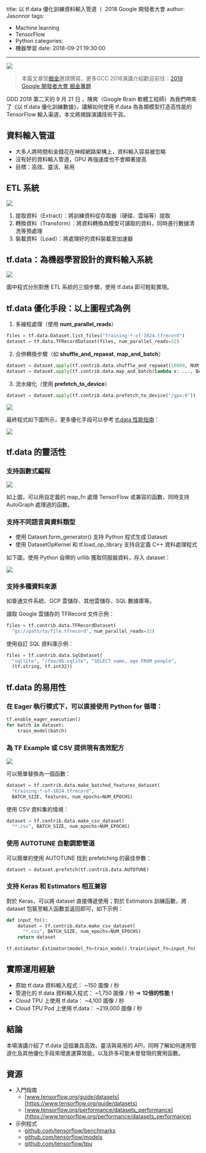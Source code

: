 title: 以 tf.data 優化訓練資料輸入管道 丨 2018 Google 開發者大會
author: Jasonnor
tags:
  - Machine learning
  - TensorFlow
  - Python
categories:
  - 機器學習
date: 2018-09-21 19:30:00
---
![](https://i.imgur.com/nBLUAAs.png)

> 本篇文章受[掘金](https://juejin.im/)邀請撰寫，更多GCC 2018演講介紹歡迎前往：[2018 Google 開發者大會 掘金專題](https://juejin.im/e/gdd)

GDD 2018 第二天的 9 月 21 日 ，陳爽（Google Brain 軟體工程師）為我們帶來了《以 tf.data 優化訓練數據》，講解如何使用 tf.data 為各類模型打造高性能的 TensorFlow 輸入渠道，本文將摘錄演講技術干貨。

<!-- more -->

## 資料輸入管道

* 大多人將時間和金錢花在神經網路架構上，資料輸入容易被忽略
* 沒有好的資料輸入管道，GPU 再強速度也不會顯著提高
* 目標：高效、靈活、易用

## ETL 系統

![](https://i.imgur.com/ugbv7zC.png)

1. 提取資料（Extract）：將訓練資料從存取器（硬碟、雲端等）提取
2. 轉換資料（Transform）：將資料轉換為模型可讀取的資料，同時進行數據清洗等預處理
3. 裝載資料（Load）：將處理好的資料裝載至加速器

## tf.data：為機器學習設計的資料輸入系統

![](https://i.imgur.com/xVuatj7.png)

圖中程式分別對應 ETL 系統的三個步驟，使用 tf.data 即可輕鬆實現。

## tf.data 優化手段：以上圖程式為例

1. 多線程處理（使用 **num_parallel_reads**）

```python
files = tf.data.Dataset.list_files("training-*-of-1024.tfrecord")
dataset = tf.data.TFRecordDataset(files, num_parallel_reads=32)
```

2. 合併轉換步驟（如 **shuffle_and_repaeat**, **map_and_batch**）

```python
dataset = dataset.apply(tf.contrib.data.shuffle_and_repaeat(10000, NUM_EPOCHS))
dataset = dataset.apply(tf.contrib.data.map_and_batch(lambda x: ..., BATCH_SIZE))
```

3. 流水線化（使用 **prefetch_to_device**）

```python
dataset = dataset.apply(tf.contrib.data.prefetch_to_device("/gpu:0"))
```
![](https://i.imgur.com/GIq5KCE.png)

最終程式如下圖所示，更多優化手段可以參考 [tf.data 性能指南](https://www.tensorflow.org/performance/datasets_performance)：

![](https://i.imgur.com/MUtSvAA.png)

## tf.data 的靈活性

### 支持函數式編程

![](https://i.imgur.com/5iTCJQu.png)

如上圖，可以用自定義的 map_fn 處理 TensorFlow 或兼容的函數，同時支持 AutoGraph 處理過的函數。

### 支持不同語言與資料類型

* 使用 Dataset.form_generator() 支持 Python 程式生成 Dataset
* 使用 DatasetOpKernel 和 tf.load_op_library 支持自定義 C++ 資料處理程式

如下圖，使用 Python 自帶的 urllib 獲取伺服器資料，存入 dataset：

![](https://i.imgur.com/lQpPU4m.png)

### 支持多種資料來源

如普通文件系統、GCP 雲儲存、其他雲儲存、SQL 數據庫等。

讀取 Google 雲儲存的 TFRecord 文件示例：
```python
files = tf.contrib.data.TFRecordDataset(
  "gs://path/to/file.tfrecord", num_parallel_reads=32)
```

使用自訂 SQL 資料庫示例：
```python
files = tf.contrib.data.SqlDataset(
  "sqllite", "/foo/db.sqlite", "SELECT name, age FROM people", 
  (tf.string, tf.int32))
```

## tf.data 的易用性

### 在 Eager 執行模式下，可以直接使用 Python for 循環：

```python
tf.enable_eager_execution()
for batch in dataset:
    train_model(batch)
```

### 為 TF Example 或 CSV 提供現有高效配方

![](https://i.imgur.com/kpSFS08.png)

可以簡單替換為一個函數：

```python
dataset = tf.contrib.data.make_batched_features_dataset(
  "training-*-of-1024.tfrecord",
  BATCH_SIZE, features, num_epochs=NUM_EPOCHS)
```

使用 CSV 資料集的情境：
```python
dataset = tf.contrib.data.make_csv_dataset(
  "*.csv", BATCH_SIZE, num_epochs=NUM_EPOCHS)
```

### 使用 AUTOTUNE 自動調節管道

可以簡單的使用 AUTOTUNE 找到 prefetching 的最佳參數：
```python
dataset = dataset.prefetch(tf.contrib.data.AUTOTUNE)
```

### 支持 Keras 和 Estimators 相互兼容

對於 Keras，可以將 dataset 直接傳遞使用；對於 Estimators 訓練函數，將 dataset 包裝至輸入函數並返回即可，如下示例：

```python
def input_fn():
    dataset = tf.contrib.data.make_csv_dataset(
      "*.csv", BATCH_SIZE, num_epochs=NUM_EPOCHS)
    return dataset
   
tf.estimator.Estimator(model_fn=train_model).train(input_fn=input_fn)
```

## 實際運用經驗

* 原始 tf.data 資料輸入程式： ~150 圖像 / 秒
* 管道化的 tf.data 資料輸入程式： ~1,750 圖像 / 秒 => **12倍的性能！**
* Cloud TPU 上使用 tf.data： ~4,100 圖像 / 秒
* Cloud TPU Pod 上使用 tf.data： ~219,000 圖像 / 秒

## 結論

本場演講介紹了 tf.data 這個兼具高效、靈活與易用的 API，同時了解如何運用管道化及其他優化手段來增進運算效能，以及許多可能未曾發現的實用函數。

## 資源

* 入門指南
    * [www.tensorflow.org/guide/datasets](https://www.tensorflow.org/guide/datasets)
    * [www.tensorflow.org/performance/datasets_performance](https://www.tensorflow.org/performance/datasets_performance)
* 示例程式
    * [github.com/tensorflow/benchmarks](https://github.com/tensorflow/benchmarks)
    * [github.com/tensorflow/models](https://github.com/tensorflow/models)
    * [github.com/tensorflow/tpu](https://github.com/tensorflow/tpu)